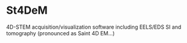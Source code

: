 # St4DeM
4D-STEM acquisition/visualization software including EELS/EDS SI and tomography
(pronounced as Saint 4D EM...)
